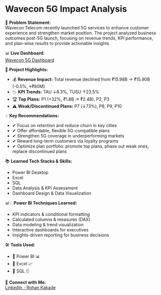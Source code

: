 # Wavecon 5G Impact Analysis

🧐 **Problem Statement:**  
Wavecon Telecom recently launched 5G services to enhance customer experience and strengthen market position. The project analyzed business outcomes post-5G launch, focusing on revenue trends, KPI performance, and plan-wise results to provide actionable insights.

📊 **Live Dashboard:**  
[Wavecon 5G Dashboard](https://app.powerbi.com/view?r=eyJrIjoiODIyZTlkOTYtNGRmNi00NGQ4LTg4NzUtMzBhMGNjOTJiNDQ0IiwidCI6ImM2ZTU0OWIzLTVmNDUtNDAzMi1hYWU5LWQ0MjQ0ZGM1YjJjNCJ9)

🌟 **Project Highlights:**  
- 💰 **Revenue Impact:** Total revenue declined from ₹15.98B → ₹15.90B (-0.5%, ≈₹80M)  
- 📉 **KPI Trends:** TAU ↓8.3%, TUSU ↑23.5%  
- 🏆 **Top Plans:** P1 (+32%, ₹1.8B → ₹2.4B), P2, P3  
- ⚠️ **Weak/Discontinued Plans:** P7 (↓73%), P8, P9, P10  

💡 **Key Recommendations:**  
- ✔ Focus on retention and reduce churn in key cities  
- ✔ Offer affordable, flexible 5G-compatible plans  
- ✔ Strengthen 5G coverage in underperforming markets  
- ✔ Reward long-term customers via loyalty programs  
- ✔ Optimize plan portfolio: promote top plans, phase out weak ones, replace discontinued plans  

📚 **Learned Tech Stacks & Skills:**  
- Power BI Desktop  
- Excel  
- SQL  
- Data Analysis & KPI Assessment  
- Dashboard Design & Data Visualization  

📊💡 **Power BI Techniques Learned:**  
- KPI indicators & conditional formatting  
- Calculated columns & measures (DAX)  
- Data modeling & trend visualization  
- Interactive dashboards for executives  
- Insights-driven reporting for business decisions  

🛠️ **Tools Used:**  
- 🔹 Power BI 📊  
- 🔹 Excel 📈  
- 🔹 SQL 🗄️  

🔗 **Connect with Me:**  
[LinkedIn - Rohan Kakade](https://www.linkedin.com/in/rohan-kakade/)
